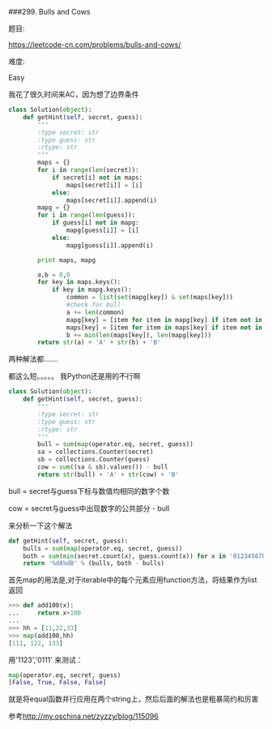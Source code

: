 ###299. Bulls and Cows

题目:

<https://leetcode-cn.com/problems/bulls-and-cows/>


难度:

Easy


我花了很久时间来AC，因为想了边界条件


```python
class Solution(object):
    def getHint(self, secret, guess):
        """
        :type secret: str
        :type guess: str
        :rtype: str
        """
        maps = {}
        for i in range(len(secret)):
            if secret[i] not in maps:
                maps[secret[i]] = [i]
            else:
                maps[secret[i]].append(i)
        mapg = {}
        for i in range(len(guess)):
            if guess[i] not in mapg:
                mapg[guess[i]] = [i]
            else:
                mapg[guess[i]].append(i)

        print maps, mapg

        a,b = 0,0
        for key in maps.keys():
            if key in mapg.keys():
                common = list(set(mapg[key]) & set(maps[key]))
                #check for bull
                a += len(common)
                mapg[key] = [item for item in mapg[key] if item not in common]
                maps[key] = [item for item in maps[key] if item not in common]
                b += min(len(maps[key]), len(mapg[key]))
        return str(a) + 'A' + str(b) + 'B'        
```







两种解法都.......

都这么短。。。。。
我Python还是用的不行啊


```python
class Solution(object):
    def getHint(self, secret, guess):
        """
        :type secret: str
        :type guess: str
        :rtype: str
        """
        bull = sum(map(operator.eq, secret, guess))
        sa = collections.Counter(secret)
        sb = collections.Counter(guess)
        cow = sum((sa & sb).values()) - bull
        return str(bull) + 'A' + str(cow) + 'B'
```


bull = secret与guess下标与数值均相同的数字个数

cow = secret与guess中出现数字的公共部分 - bull




来分析一下这个解法

```python
def getHint(self, secret, guess):
    bulls = sum(map(operator.eq, secret, guess))
    both = sum(min(secret.count(x), guess.count(x)) for x in '0123456789')
    return '%dA%dB' % (bulls, both - bulls)
```

首先map的用法是,对于iterable中的每个元素应用function方法，将结果作为list返回

```python
>>> def add100(x):
...     return x+100
... 
>>> hh = [11,22,33]
>>> map(add100,hh)
[111, 122, 133]
```




用'1123','0111' 来测试：


```python
map(operator.eq, secret, guess)
[False, True, False, False]
```
就是将equal函数并行应用在两个string上，然后后面的解法也是粗暴简约和厉害


参考<http://my.oschina.net/zyzzy/blog/115096>
